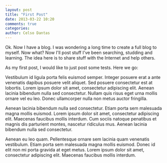 ```yaml
---
layout: post
title: "First Post"
date: 2013-03-22 10:20
comments: true
categories:
author: Celso Dantas
---
```


Ok. Now I have a blog. I was wondering a long time to create a full blog to myself. Now what? Now I'll post stuff I've been searching, studding and learning. The idea here is to share stuff with the Internet and help others.

<!-- more -->

As my first post, I would like to just post some tests. Here we go:

Vestibulum id ligula porta felis euismod semper. Integer posuere erat a ante venenatis dapibus posuere velit aliquet. Sed posuere consectetur est at lobortis. Lorem ipsum dolor sit amet, consectetur adipiscing elit. Aenean lacinia bibendum nulla sed consectetur. Nullam quis risus eget urna mollis ornare vel eu leo. Donec ullamcorper nulla non metus auctor fringilla.

Aenean lacinia bibendum nulla sed consectetur. Etiam porta sem malesuada magna mollis euismod. Lorem ipsum dolor sit amet, consectetur adipiscing elit. Maecenas faucibus mollis interdum. Cum sociis natoque penatibus et magnis dis parturient montes, nascetur ridiculus mus. Aenean lacinia bibendum nulla sed consectetur.

Aenean eu leo quam. Pellentesque ornare sem lacinia quam venenatis vestibulum. Etiam porta sem malesuada magna mollis euismod. Donec id elit non mi porta gravida at eget metus. Lorem ipsum dolor sit amet, consectetur adipiscing elit. Maecenas faucibus mollis interdum.



